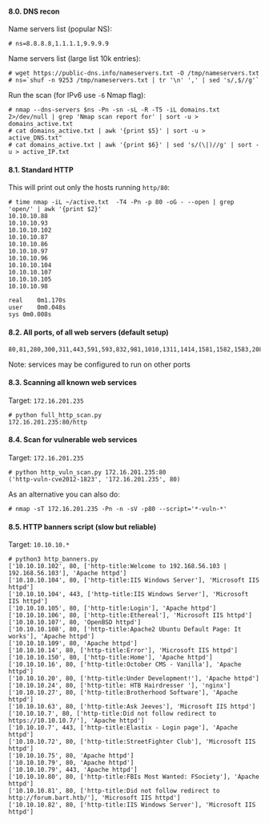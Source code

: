 #### 8.0. DNS recon

Name servers list (popular NS):
```
# ns=8.8.8.8,1.1.1.1,9.9.9.9
```

Name servers list (large list 10k entries):
```
# wget https://public-dns.info/nameservers.txt -O /tmp/nameservers.txt
# ns=`shuf -n 9253 /tmp/nameservers.txt | tr '\n' ',' | sed 's/,$//g'`
```

Run the scan (for IPv6 use `-6` Nmap flag):
```
# nmap --dns-servers $ns -Pn -sn -sL -R -T5 -iL domains.txt 2>/dev/null | grep 'Nmap scan report for' | sort -u > domains_active.txt
# cat domains_active.txt | awk '{print $5}' | sort -u > active_DNS.txt"
# cat domains_active.txt | awk '{print $6}' | sed 's/(\|)//g' | sort -u > active_IP.txt
```

#### 8.1. Standard HTTP

This will print out only the hosts running `http/80`:
```
# time nmap -iL ~/active.txt  -T4 -Pn -p 80 -oG - --open | grep 'open/' | awk '{print $2}'
10.10.10.88
10.10.10.93
10.10.10.102
10.10.10.87
10.10.10.86
10.10.10.97
10.10.10.96
10.10.10.104
10.10.10.107
10.10.10.105
10.10.10.98

real	0m1.170s
user	0m0.048s
sys	0m0.008s
```


#### 8.2. All ports, of all web servers (default setup)

```
80,81,280,300,311,443,591,593,832,981,1010,1311,1414,1581,1582,1583,2082,2086,2087,2095,2096,2480,3000,3128,3333,3702,4125,4243,4444,4445,4567,4711,4712,4847,4993,5000,5010,5104,5108,5280,5281,5357,5433,5555,5556,5800,5988,5989,6200,6201,6225,6227,6240,6244,6255,6436,6437,6543,7000,7001,7002,7396,7474,8000,8001,8008,8014,8042,8069,8080,8081,8083,8088,8090,8091,8118,8123,8172,8200,8222,8243,8280,8281,8333,8337,8384,8443,8500,8530,8531,8834,8840,8880,8887,8888,8983,9000,9043,9060,9080,9090,9091,9200,9389,9443,9800,9981,9999,10000,10212,11371,12443,14439,16000,16080,16200,16225,16250,16300,16400,18091,18092,20000,20720,20790,24465,28017,55672
```
Note: services may be configured to run on other ports


#### 8.3. Scanning all known web services

Target: `172.16.201.235`

```
# python full_http_scan.py
172.16.201.235:80/http
```


#### 8.4. Scan for vulnerable web services

Target: `172.16.201.235`

```
# python http_vuln_scan.py 172.16.201.235:80
('http-vuln-cve2012-1823', '172.16.201.235', 80)
```

As an alternative you can also do:
```
# nmap -sT 172.16.201.235 -Pn -n -sV -p80 --script='*-vuln-*'
```


#### 8.5. HTTP banners script (slow but reliable)

Target: `10.10.10.*`

```
# python3 http_banners.py
['10.10.10.102', 80, ['http-title:Welcome to 192.168.56.103 | 192.168.56.103'], 'Apache httpd']
['10.10.10.104', 80, ['http-title:IIS Windows Server'], 'Microsoft IIS httpd']
['10.10.10.104', 443, ['http-title:IIS Windows Server'], 'Microsoft IIS httpd']
['10.10.10.105', 80, ['http-title:Login'], 'Apache httpd']
['10.10.10.106', 80, ['http-title:Ethereal'], 'Microsoft IIS httpd']
['10.10.10.107', 80, 'OpenBSD httpd']
['10.10.10.108', 80, ['http-title:Apache2 Ubuntu Default Page: It works'], 'Apache httpd']
['10.10.10.109', 80, 'Apache httpd']
['10.10.10.14', 80, ['http-title:Error'], 'Microsoft IIS httpd']
['10.10.10.150', 80, ['http-title:Home'], 'Apache httpd']
['10.10.10.16', 80, ['http-title:October CMS - Vanilla'], 'Apache httpd']
['10.10.10.20', 80, ['http-title:Under Development!'], 'Apache httpd']
['10.10.10.24', 80, ['http-title: HTB Hairdresser '], 'nginx']
['10.10.10.27', 80, ['http-title:Brotherhood Software'], 'Apache httpd']
['10.10.10.63', 80, ['http-title:Ask Jeeves'], 'Microsoft IIS httpd']
['10.10.10.7', 80, ['http-title:Did not follow redirect to https://10.10.10.7/'], 'Apache httpd']
['10.10.10.7', 443, ['http-title:Elastix - Login page'], 'Apache httpd']
['10.10.10.72', 80, ['http-title:StreetFighter Club'], 'Microsoft IIS httpd']
['10.10.10.75', 80, 'Apache httpd']
['10.10.10.79', 80, 'Apache httpd']
['10.10.10.79', 443, 'Apache httpd']
['10.10.10.80', 80, ['http-title:FBIs Most Wanted: FSociety'], 'Apache httpd']
['10.10.10.81', 80, ['http-title:Did not follow redirect to http://forum.bart.htb/'], 'Microsoft IIS httpd']
['10.10.10.82', 80, ['http-title:IIS Windows Server'], 'Microsoft IIS httpd']
```
